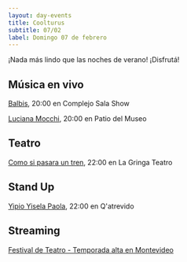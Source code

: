 ```yaml
---
layout: day-events
title: Coolturus
subtitle: 07/02
label: Domingo 07 de febrero
---
```

¡Nada más lindo que las noches de verano! ¡Disfrutá!

## Música en vivo

[Balbis](https://instagram.com/csalashow?igshid=1a5lxhedu19cl), 20:00 en Complejo Sala Show

[Luciana Mocchi](https://www.instagram.com/saladelmuseo/), 20:00 en Patio del Museo

## Teatro

[Como si pasara un tren](https://www.instagram.com/lagringateatro/?hl=es), 22:00 en La Gringa Teatro

## Stand Up

[Yipio Yisela Paola](https://instagram.com/qatrevido?igshid=8bj6dzn4g7aj), 22:00 en Q'atrevido

## Streaming

[Festival de Teatro - Temporada alta en Montevideo](https://salaverdi.montevideo.gub.uy/teatro/temporada-2021-estela-medina-0/festival-temporada-alta-de-girona-2021)
